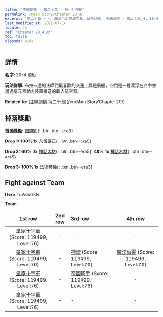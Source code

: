 ```yaml
---
title: "主線劇情 - 第二十章 - 20-4 飛船"
permalink: /Main Story/Chapter 20_4/
excerpt: "第二十章 - 4. 魔法门之英雄无敌：战争纪元  主線劇情 - 第二十章_4. 20-4 飛船"
last_modified_at: 2021-07-14
locale: cn
ref: "Chapter 20_4.md"
toc: false
classes: wide
---
```


## 詳情

 **名字:** 20-4 飛船

 **玩法詳解:** 布拉卡達的法師們最喜歡的交通工具是飛船，它們是一種漂浮在空中並通過氣元素動力裝置推進的載人航空器。

 **Related to:** [主線劇情 第二十章](/cn/Main Story/Chapter 20/)

## 掉落獎勵

 **首通獎勵:** [銀鑰匙](/cn/Items/con_693/){: .btn .btn--era3}

 **Drop 1:** **100% 1x** [永恆礦石](/cn/Items/mat_68/){: .btn .btn--era5}

 **Drop 2:** **60% 0x** [神話木材](/cn/Items/mat_62/){: .btn .btn--era5}, **40% 1x** [神話木材](/cn/Items/mat_62/){: .btn .btn--era5}

 **Drop 3:** **100% 1x** [法術卷軸](/cn/Items/con_694/){: .btn .btn--era3}


## Fight against Team
 **Hero:** h_Adelaide

 **Team:**


  | 1st row | 2nd row | 3rd row | 4th row |
  |:----:|:----:|:----|:----:|
  | [皇家十字軍](/cn/units/Swordsman/) (Score: 119499, Level:76)  | - | - | - |
  | [皇家十字軍](/cn/units/Swordsman/) (Score: 119499, Level:76)  | - | [神燈](/cn/units/Genie/) (Score: 119499, Level:76)  | [魔法仙靈](/cn/units/Sprite/) (Score: 119499, Level:76)  |
  | [皇家十字軍](/cn/units/Swordsman/) (Score: 119499, Level:76)  | - | [帝國弩手](/cn/units/Marksman/) (Score: 119499, Level:76)  | - |
  | [皇家十字軍](/cn/units/Swordsman/) (Score: 119499, Level:76)  | - | - | - |


